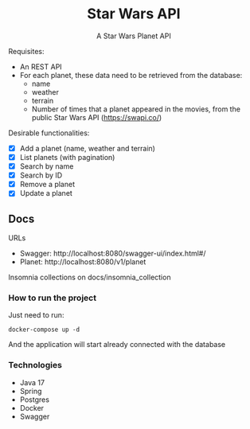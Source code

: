 <h1 align="center">Star Wars API</h1>
<p align="center">A Star Wars Planet API</p>

Requisites:
- An REST API
- For each planet, these data need to be retrieved from the database:
  - name
  - weather
  - terrain
  - Number of times that a planet appeared in the movies, from the public Star Wars API (https://swapi.co/)

Desirable functionalities:
  - [x] Add a planet (name, weather and terrain)
  - [X] List planets (with pagination)
  - [X] Search by name
  - [X] Search by ID
  - [X] Remove a planet
  - [X] Update a planet

## Docs
URLs
- Swagger: http://localhost:8080/swagger-ui/index.html#/
- Planet: http://localhost:8080/v1/planet

Insomnia collections on docs/insomnia_collection

### How to run the project
Just need to run:
```shell
docker-compose up -d
```
And the application will start already connected with the database

### Technologies
 - Java 17
 - Spring
 - Postgres
 - Docker
 - Swagger
